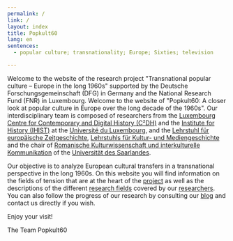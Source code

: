```yaml
---
permalink: /
link: /
layout: index
title: Popkult60
lang: en
sentences:
  - popular culture; transnationality; Europe; Sixties; television

---
```


<!-- more -->
Welcome to the website of the research project "Transnational popular culture – Europe in the long 1960s" supported by the Deutsche Forschungsgemeinschaft (DFG) in Germany and the National Research Fund (FNR) in Luxembourg. Welcome to the website of "Popkult60: A closer look at popular culture in Europe over the long decade of the 1960s". Our interdisciplinary team is composed of researchers from the [Luxembourg Centre for Contemporary and Digital History (C²DH)](https://c2dh.uni.lu) and the [Institute for History (IHIST)](https://history.uni.lu/) at the [Université du Luxembourg](https://wwwen.uni.lu/), and the [Lehrstuhl für europäische Zeitgeschichte](https://www.uni-saarland.de/lehrstuhl/zeitgeschichte/hueser.html), [Lehrstuhls für Kultur- und Mediengeschichte](http://www.kmg.uni-saarland.de) and the chair of [Romanische Kulturwissenschaft und interkulturelle Kommunikation](https://www.uni-saarland.de/lehrstuhl/luesebrink.html) of the [Universität des Saarlandes](https://www.uni-saarland.de/nc/startseite.html).

Our objective is to analyze European cultural transfers in a transnational perspective in the long 1960s. On this website you will find information on the fields of tension that are at the heart of the [project](https://c2dh.github.io/popkult60/about/) as well as the descriptions of the different [research fields](https://c2dh.github.io/popkult60/fields/) covered by our [researchers](https://c2dh.github.io/popkult60/researchers/). You can also follow the progress of our research by consulting our [blog](https://c2dh.github.io/popkult60/blog/) and contact us directly if you wish.

Enjoy your visit!

The Team Popkult60 
